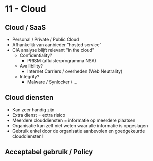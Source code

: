 # 11 - Cloud
## Cloud / SaaS
- Personal / Private / Public Cloud
- Afhankelijk van aanbieder "hosted service"
- CIA analyse blijft relevant "in the cloud"
  - Confidentiality?
    - PRISM (afluisterprogramma NSA)
  - Availibility?
    - Internet Carriers / overheden (Web Neutrality)
  - Integrity?
    - Malware / Synlocker / ...

## Cloud diensten
- Kan zeer handig zijn
- Extra dienst = extra risico
- Meerdere clouddiensten = informatie op meerdere plaatsen
- Organisatie kan zelf niet weten waar alle informatie is opgeslagen
- Gebruik enkel door de organisatie aanbevolen en goedgekeurde clouddiensten!

## Acceptabel gebruik / Policy

<!--stackedit_data:
eyJoaXN0b3J5IjpbLTMxOTc1NDEwLC0xNzYxMjk5MzIsLTMyMD
czMTA0NSw3MzA5OTgxMTZdfQ==
-->